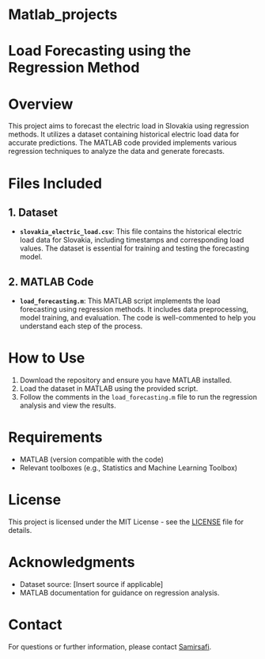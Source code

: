 # Matlab_projects
# Load Forecasting using the Regression Method

# Overview
This project aims to forecast the electric load in Slovakia using regression methods. It utilizes a dataset containing historical electric load data for accurate predictions. The MATLAB code provided implements various regression techniques to analyze the data and generate forecasts.

# Files Included

## 1. Dataset
- **`slovakia_electric_load.csv`**: This file contains the historical electric load data for Slovakia, including timestamps and corresponding load values. The dataset is essential for training and testing the forecasting model.

## 2. MATLAB Code
- **`load_forecasting.m`**: This MATLAB script implements the load forecasting using regression methods. It includes data preprocessing, model training, and evaluation. The code is well-commented to help you understand each step of the process.

# How to Use
1. Download the repository and ensure you have MATLAB installed.
2. Load the dataset in MATLAB using the provided script.
3. Follow the comments in the `load_forecasting.m` file to run the regression analysis and view the results.

# Requirements
- MATLAB (version compatible with the code)
- Relevant toolboxes (e.g., Statistics and Machine Learning Toolbox)

# License
This project is licensed under the MIT License - see the [LICENSE](LICENSE) file for details.

# Acknowledgments
- Dataset source: [Insert source if applicable]
- MATLAB documentation for guidance on regression analysis.

# Contact
For questions or further information, please contact [Samirsafi](samirehamid6@gmail.com).

